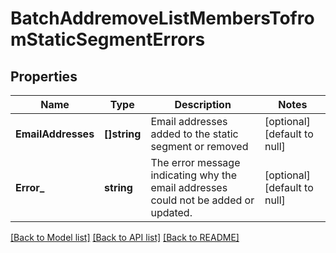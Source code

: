 # BatchAddremoveListMembersTofromStaticSegmentErrors

## Properties
Name | Type | Description | Notes
------------ | ------------- | ------------- | -------------
**EmailAddresses** | **[]string** | Email addresses added to the static segment or removed | [optional] [default to null]
**Error_** | **string** | The error message indicating why the email addresses could not be added or updated. | [optional] [default to null]

[[Back to Model list]](../README.md#documentation-for-models) [[Back to API list]](../README.md#documentation-for-api-endpoints) [[Back to README]](../README.md)


